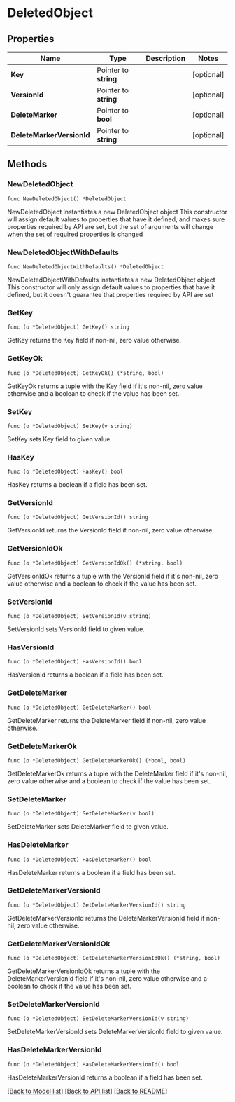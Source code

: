 # DeletedObject

## Properties

Name | Type | Description | Notes
------------ | ------------- | ------------- | -------------
**Key** | Pointer to **string** |  | [optional] 
**VersionId** | Pointer to **string** |  | [optional] 
**DeleteMarker** | Pointer to **bool** |  | [optional] 
**DeleteMarkerVersionId** | Pointer to **string** |  | [optional] 

## Methods

### NewDeletedObject

`func NewDeletedObject() *DeletedObject`

NewDeletedObject instantiates a new DeletedObject object
This constructor will assign default values to properties that have it defined,
and makes sure properties required by API are set, but the set of arguments
will change when the set of required properties is changed

### NewDeletedObjectWithDefaults

`func NewDeletedObjectWithDefaults() *DeletedObject`

NewDeletedObjectWithDefaults instantiates a new DeletedObject object
This constructor will only assign default values to properties that have it defined,
but it doesn't guarantee that properties required by API are set

### GetKey

`func (o *DeletedObject) GetKey() string`

GetKey returns the Key field if non-nil, zero value otherwise.

### GetKeyOk

`func (o *DeletedObject) GetKeyOk() (*string, bool)`

GetKeyOk returns a tuple with the Key field if it's non-nil, zero value otherwise
and a boolean to check if the value has been set.

### SetKey

`func (o *DeletedObject) SetKey(v string)`

SetKey sets Key field to given value.

### HasKey

`func (o *DeletedObject) HasKey() bool`

HasKey returns a boolean if a field has been set.

### GetVersionId

`func (o *DeletedObject) GetVersionId() string`

GetVersionId returns the VersionId field if non-nil, zero value otherwise.

### GetVersionIdOk

`func (o *DeletedObject) GetVersionIdOk() (*string, bool)`

GetVersionIdOk returns a tuple with the VersionId field if it's non-nil, zero value otherwise
and a boolean to check if the value has been set.

### SetVersionId

`func (o *DeletedObject) SetVersionId(v string)`

SetVersionId sets VersionId field to given value.

### HasVersionId

`func (o *DeletedObject) HasVersionId() bool`

HasVersionId returns a boolean if a field has been set.

### GetDeleteMarker

`func (o *DeletedObject) GetDeleteMarker() bool`

GetDeleteMarker returns the DeleteMarker field if non-nil, zero value otherwise.

### GetDeleteMarkerOk

`func (o *DeletedObject) GetDeleteMarkerOk() (*bool, bool)`

GetDeleteMarkerOk returns a tuple with the DeleteMarker field if it's non-nil, zero value otherwise
and a boolean to check if the value has been set.

### SetDeleteMarker

`func (o *DeletedObject) SetDeleteMarker(v bool)`

SetDeleteMarker sets DeleteMarker field to given value.

### HasDeleteMarker

`func (o *DeletedObject) HasDeleteMarker() bool`

HasDeleteMarker returns a boolean if a field has been set.

### GetDeleteMarkerVersionId

`func (o *DeletedObject) GetDeleteMarkerVersionId() string`

GetDeleteMarkerVersionId returns the DeleteMarkerVersionId field if non-nil, zero value otherwise.

### GetDeleteMarkerVersionIdOk

`func (o *DeletedObject) GetDeleteMarkerVersionIdOk() (*string, bool)`

GetDeleteMarkerVersionIdOk returns a tuple with the DeleteMarkerVersionId field if it's non-nil, zero value otherwise
and a boolean to check if the value has been set.

### SetDeleteMarkerVersionId

`func (o *DeletedObject) SetDeleteMarkerVersionId(v string)`

SetDeleteMarkerVersionId sets DeleteMarkerVersionId field to given value.

### HasDeleteMarkerVersionId

`func (o *DeletedObject) HasDeleteMarkerVersionId() bool`

HasDeleteMarkerVersionId returns a boolean if a field has been set.


[[Back to Model list]](../README.md#documentation-for-models) [[Back to API list]](../README.md#documentation-for-api-endpoints) [[Back to README]](../README.md)


